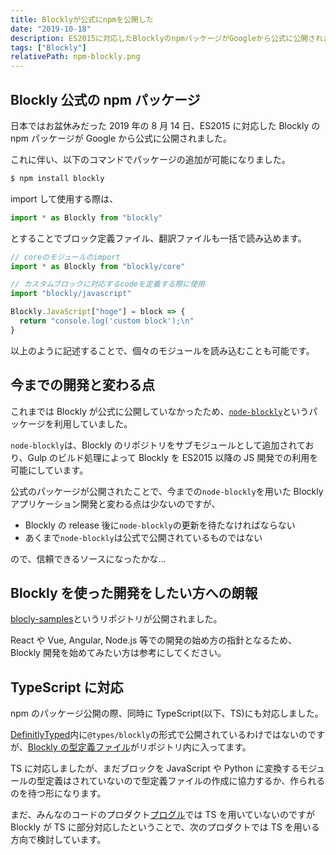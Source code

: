 ```yaml
---
title: Blocklyが公式にnpmを公開した
date: "2019-10-18"
description: ES2015に対応したBlocklyのnpmパッケージがGoogleから公式に公開されました。React, Vueなどのライブラリを用いた開発が可能に、またTypeScriptの型定義ファイルが追加されました。
tags: ["Blockly"]
relativePath: npm-blockly.png
---
```


## Blockly 公式の npm パッケージ

日本ではお盆休みだった 2019 年の 8 月 14 日、ES2015 に対応した Blockly の npm パッケージが Google から公式に公開されました。

これに伴い、以下のコマンドでパッケージの追加が可能になりました。

```sh
$ npm install blockly
```

import して使用する際は、

```javascript
import * as Blockly from "blockly"
```

とすることでブロック定義ファイル、翻訳ファイルも一括で読み込めます。

```javascript
// coreのモジュールのimport
import * as Blockly from "blockly/core"

// カスタムブロックに対応するcodeを定義する際に使用
import "blockly/javascript"

Blockly.JavaScript["hoge"] = block => {
  return "console.log('custom block');\n"
}
```

以上のように記述することで、個々のモジュールを読み込むことも可能です。

## 今までの開発と変わる点

これまでは Blockly が公式に公開していなかったため、[`node-blockly`](https://github.com/mo4islona/node-blockly)というパッケージを利用していました。

`node-blockly`は、Blockly のリポジトリをサブモジュールとして追加されており、Gulp のビルド処理によって Blockly を ES2015 以降の JS 開発での利用を可能にしています。

公式のパッケージが公開されたことで、今までの`node-blockly`を用いた Blockly アプリケーション開発と変わる点は少ないのですが、

- Blockly の release 後に`node-blockly`の更新を待たなければならない
- あくまで`node-blockly`は公式で公開されているものではない

ので、信頼できるソースになったかな...

## Blockly を使った開発をしたい方への朗報

[blocly-samples](https://github.com/google/blockly-samples)というリポジトリが公開されました。

React や Vue, Angular, Node.js 等での開発の始め方の指針となるため、Blockly 開発を始めてみたい方は参考にしてください。

## TypeScript に対応

npm のパッケージ公開の際、同時に TypeScript(以下、TS)にも対応しました。

[DefinitlyTyped](https://definitelytyped.org/)内に`@types/blockly`の形式で公開されているわけではないのですが、[Blockly の型定義ファイル](https://github.com/google/blockly/tree/master/typings)がリポジトリ内に入ってます。

TS に対応しましたが、まだブロックを JavaScript や Python に変換するモジュールの型定義はされていないので型定義ファイルの作成に協力するか、作られるのを待つ形になります。

まだ、みんなのコードのプロダクト[プログル](https://proguru.jp)では TS を用いていないのですが
Blockly が TS に部分対応したということで、次のプロダクトでは TS を用いる方向で検討しています。
